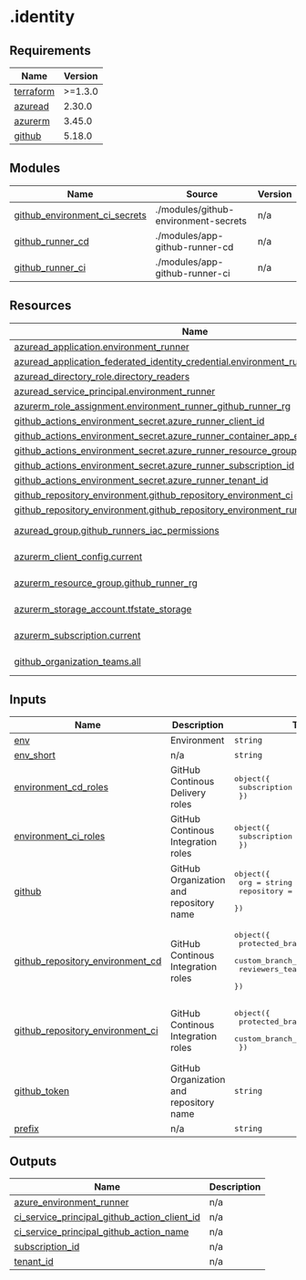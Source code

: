 # .identity

<!-- BEGINNING OF PRE-COMMIT-TERRAFORM DOCS HOOK -->
## Requirements

| Name | Version |
|------|---------|
| <a name="requirement_terraform"></a> [terraform](#requirement\_terraform) | >=1.3.0 |
| <a name="requirement_azuread"></a> [azuread](#requirement\_azuread) | 2.30.0 |
| <a name="requirement_azurerm"></a> [azurerm](#requirement\_azurerm) | 3.45.0 |
| <a name="requirement_github"></a> [github](#requirement\_github) | 5.18.0 |

## Modules

| Name | Source | Version |
|------|--------|---------|
| <a name="module_github_environment_ci_secrets"></a> [github\_environment\_ci\_secrets](#module\_github\_environment\_ci\_secrets) | ./modules/github-environment-secrets | n/a |
| <a name="module_github_runner_cd"></a> [github\_runner\_cd](#module\_github\_runner\_cd) | ./modules/app-github-runner-cd | n/a |
| <a name="module_github_runner_ci"></a> [github\_runner\_ci](#module\_github\_runner\_ci) | ./modules/app-github-runner-ci | n/a |

## Resources

| Name | Type |
|------|------|
| [azuread_application.environment_runner](https://registry.terraform.io/providers/hashicorp/azuread/2.30.0/docs/resources/application) | resource |
| [azuread_application_federated_identity_credential.environment_runner](https://registry.terraform.io/providers/hashicorp/azuread/2.30.0/docs/resources/application_federated_identity_credential) | resource |
| [azuread_directory_role.directory_readers](https://registry.terraform.io/providers/hashicorp/azuread/2.30.0/docs/resources/directory_role) | resource |
| [azuread_service_principal.environment_runner](https://registry.terraform.io/providers/hashicorp/azuread/2.30.0/docs/resources/service_principal) | resource |
| [azurerm_role_assignment.environment_runner_github_runner_rg](https://registry.terraform.io/providers/hashicorp/azurerm/3.45.0/docs/resources/role_assignment) | resource |
| [github_actions_environment_secret.azure_runner_client_id](https://registry.terraform.io/providers/integrations/github/5.18.0/docs/resources/actions_environment_secret) | resource |
| [github_actions_environment_secret.azure_runner_container_app_environment_name](https://registry.terraform.io/providers/integrations/github/5.18.0/docs/resources/actions_environment_secret) | resource |
| [github_actions_environment_secret.azure_runner_resource_group_name](https://registry.terraform.io/providers/integrations/github/5.18.0/docs/resources/actions_environment_secret) | resource |
| [github_actions_environment_secret.azure_runner_subscription_id](https://registry.terraform.io/providers/integrations/github/5.18.0/docs/resources/actions_environment_secret) | resource |
| [github_actions_environment_secret.azure_runner_tenant_id](https://registry.terraform.io/providers/integrations/github/5.18.0/docs/resources/actions_environment_secret) | resource |
| [github_repository_environment.github_repository_environment_ci](https://registry.terraform.io/providers/integrations/github/5.18.0/docs/resources/repository_environment) | resource |
| [github_repository_environment.github_repository_environment_runner](https://registry.terraform.io/providers/integrations/github/5.18.0/docs/resources/repository_environment) | resource |
| [azuread_group.github_runners_iac_permissions](https://registry.terraform.io/providers/hashicorp/azuread/2.30.0/docs/data-sources/group) | data source |
| [azurerm_client_config.current](https://registry.terraform.io/providers/hashicorp/azurerm/3.45.0/docs/data-sources/client_config) | data source |
| [azurerm_resource_group.github_runner_rg](https://registry.terraform.io/providers/hashicorp/azurerm/3.45.0/docs/data-sources/resource_group) | data source |
| [azurerm_storage_account.tfstate_storage](https://registry.terraform.io/providers/hashicorp/azurerm/3.45.0/docs/data-sources/storage_account) | data source |
| [azurerm_subscription.current](https://registry.terraform.io/providers/hashicorp/azurerm/3.45.0/docs/data-sources/subscription) | data source |
| [github_organization_teams.all](https://registry.terraform.io/providers/integrations/github/5.18.0/docs/data-sources/organization_teams) | data source |

## Inputs

| Name | Description | Type | Default | Required |
|------|-------------|------|---------|:--------:|
| <a name="input_env"></a> [env](#input\_env) | Environment | `string` | n/a | yes |
| <a name="input_env_short"></a> [env\_short](#input\_env\_short) | n/a | `string` | n/a | yes |
| <a name="input_environment_cd_roles"></a> [environment\_cd\_roles](#input\_environment\_cd\_roles) | GitHub Continous Delivery roles | <pre>object({<br>    subscription = list(string)<br>  })</pre> | n/a | yes |
| <a name="input_environment_ci_roles"></a> [environment\_ci\_roles](#input\_environment\_ci\_roles) | GitHub Continous Integration roles | <pre>object({<br>    subscription = list(string)<br>  })</pre> | n/a | yes |
| <a name="input_github"></a> [github](#input\_github) | GitHub Organization and repository name | <pre>object({<br>    org        = string<br>    repository = string<br>  })</pre> | n/a | yes |
| <a name="input_github_repository_environment_cd"></a> [github\_repository\_environment\_cd](#input\_github\_repository\_environment\_cd) | GitHub Continous Integration roles | <pre>object({<br>    protected_branches     = bool<br>    custom_branch_policies = bool<br>    reviewers_teams        = list(string)<br>  })</pre> | n/a | yes |
| <a name="input_github_repository_environment_ci"></a> [github\_repository\_environment\_ci](#input\_github\_repository\_environment\_ci) | GitHub Continous Integration roles | <pre>object({<br>    protected_branches     = bool<br>    custom_branch_policies = bool<br>  })</pre> | n/a | yes |
| <a name="input_github_token"></a> [github\_token](#input\_github\_token) | GitHub Organization and repository name | `string` | n/a | yes |
| <a name="input_prefix"></a> [prefix](#input\_prefix) | n/a | `string` | n/a | yes |

## Outputs

| Name | Description |
|------|-------------|
| <a name="output_azure_environment_runner"></a> [azure\_environment\_runner](#output\_azure\_environment\_runner) | n/a |
| <a name="output_ci_service_principal_github_action_client_id"></a> [ci\_service\_principal\_github\_action\_client\_id](#output\_ci\_service\_principal\_github\_action\_client\_id) | n/a |
| <a name="output_ci_service_principal_github_action_name"></a> [ci\_service\_principal\_github\_action\_name](#output\_ci\_service\_principal\_github\_action\_name) | n/a |
| <a name="output_subscription_id"></a> [subscription\_id](#output\_subscription\_id) | n/a |
| <a name="output_tenant_id"></a> [tenant\_id](#output\_tenant\_id) | n/a |
<!-- END OF PRE-COMMIT-TERRAFORM DOCS HOOK -->
